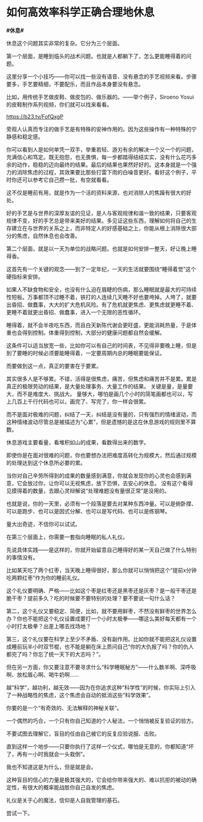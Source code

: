 # 如何高效率科学正确合理地休息
**#休息#** 

休息这个问题其实非常的复杂。它分为三个层面。

第一个层面，是睡到临头的战术问题。也就是人都躺下了，怎么更能睡得着的问题。

这里分享一个小技巧——你可以找一些没有语音、没有悬念的手艺视频来看。步骤要多，手艺要精细，不要配乐，而且作品本身要没有悬念。

比如，用传统手艺做皮鞋、做皮包的、做乐器的。——举个例子，Siroeno Yosui的皮鞋制作系列视频，你们就可以找来看看。

https://b23.tv/FofQxgP

旁观人认真而专注的做手艺是有特殊的安神作用的。因为这些操作有一种特殊的宁静感和稳定感。

你可以看到人是如何单凭一双手，举重若轻、游刃有余的解决一个又一个的问题，充满信心和笃定。既无抱怨，也无畏惧，每一步都踏得结结实实，没有什么花巧多余的动作，稳稳的迈向最终的结果。最后的结果也果然好好的。这本身就是一个强力的消除焦虑的过程，其效果要比那些打雷下雨的白噪音更好。看好这个例子，平时你还可以参考它自己攒一批，有空就看看。

这不仅是睡前有用，就是作为一个活的资料来源，也对消除人的焦躁有很大的好处。

好的手艺是与世界的深厚友谊的见证，是人与客观规律和谐一致的结果，只要客观规律不变，好的手艺总是带来美好的结果。多见证这些东西，理解如何将自己的生存建立在与世界的关系之上，而非特定人的好感基础之上，你能从根上消除很大部分的焦虑，自然休息也会改善。

第二个层面，就是以一天为单位的战略问题。也就是如何安排一整天，好让晚上睡得香。

这首先有一个关键的观念——到了一定年纪，一天的生活就要围绕“睡得着觉”这个硬指标来安排。

如果人不缺食物和安全，也没有什么迫在眉睫的伤病，那么睡眠就是最大的可持续性短板。万事都顶不过睡不着，铁打的人连续几天睡不好也要垮掉。人垮了，就要出昏招、做蠢事，大大的扩大危机风险。有了危机就更焦虑、更焦虑就更睡不着、更睡不着就更出昏招、做蠢事，进入一个无限的恶性循环。

睡得着，就不会半夜吃东西，而且白天新陈代谢会更旺盛，更能消耗热量，于是体重也会得到控制。体重得到控制，大部分的健康问题都自然会缓解。

这条件可以适当放宽一些，比如你可以有自己的时间表，不见得非要晚上睡，但是到了要睡的时候必须要能睡得着，一定要周期内总的睡眠要能保证。

而要做到这一点，真正的要害在于要累。

其实很多人是不够累。不错，活得是很焦虑，痛苦，但焦虑和痛苦并不是累。累是真正的极限劳动的结果，是大量处理事务、大量工作的结果。
关键是量，是量要大，而不是难度大、挑战大。
量够大，哪怕是画几个小时的简笔画都也可以，写上几百上千行代码也可以，画完了、写完了，你一样会很累。

而不是面对极难的问题，纠结了一天，纠结是没有量的，只有强烈的情绪波动，而这种情绪波动尽管总是被描述为“心累”，但是遗憾的是这在休息游戏的规则里不算数。

休息游戏主要看量，看堆积如山的成果，看数得出来的数字。

即使你是在面对很难的问题，你也要想办法把难度高转化为规模大，然后通过规模的处理达到这个休息所必要的累。

当你对自己辛劳所得到的成果的数量感到满意，你就会发现你的心灵也会感到满意，它会放过你，让你可以无视焦虑，放下恐惧，去安心的休息。
没有这个看得见摸得着的数量，去跟心灵辩解说“处理难题没有量很正常”是没用的。

也就是说，你的一天里，必须有一个段落是要去对某种东西冲量。可以是俯卧撑、可以是跑步、也可以是因式分解、也可以是写代码、也可以是练钢琴。

量大出奇迹，不信你可以试试。

在第三个层面上，你需要一套指向睡眠的私人礼仪。

先说具体实践——是这样的，你就开始留意自己睡得好的某一天自己做了什么特别的事情没有。

比如某天吃了两个红枣，当天晚上睡得很好，那么你就可以悄悄把这个“提前x分钟吃两颗红枣”作为你的睡前礼仪。

这个礼仪要明确、严格——比如这个枣是红枣还是黑枣还是灰枣？是一般干枣还是脆干枣？提前多久？吃的时候要不要特别的处理？要不要说一句什么话？

第二，这个礼仪又要稳定、简便，比如，就不要用鲜枣，不然没有鲜枣的世界怎么办？你也不能把这个礼仪设置成要打一个小时太极拳——哪这么美好每天都有一个小时打太极拳？出差上哪去找场地？

第三，这个礼仪要在科学上至少不矛盾、没有副作用。比如你就不能把这礼仪设置成睡前玩半小时双节棍，也不能是躺在床上质问自己“你的大仇报了吗？你的仇人都完了吗？你忘了统一天下的大志吗？”。

但在另一方面，你又要注意不要寻求什么“科学睡眠秘方”——什么数羊啊、深呼吸啊、放松眉心啊、喝牛奶啊……

越“科学”，越功利，越无效——因为在你追求这种“科学性”的时候，你实际上引入了一种战略性的焦虑，这个焦虑会自动的抵消这些“科学效果”。

你要的是一个“有奇效的、无法解释的神秘关联”。

一个偶然的巧合，一个只有你自己知道的个人秘法，一个悄悄被反复验证的验方。

不要试图去理解它，盲目的任由自己被它的反复应验说服、击败。

直到这样一个地步——只要你执行了这样一个仪式，哪怕是无意的，你都知道“坏了，再有一小时我就会一头栽倒”。

我也不知道这是为什么，但是就是会。

这种盲目的信心的力量是极其强大的，它会给你带来强大的、难以抗拒的被动的确定性，有很大的概率能战胜你自己自发的焦虑。

礼仪是关于心的魔法，信仰是人自我管理的基石。

尝试一下。
